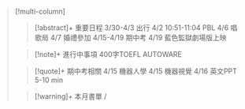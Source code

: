 > [!multi-column]
>
>> [!abstract]+ 重要日程
>> 3/30-4/3 出行
>> 4/2 10:51-11:04 PBL
>> 4/6 唱歌局
>> 4/7 婚禮參加
>> 4/15-4/19 期中考
>> 4/19 藍色監獄劇場版上映
>
>> [!note]+ 進行中事項
>>400字TOEFL
>>AUTOWARE
>
>> [!quote]+ 期中考相關
>> 4/15 機器人學
>> 4/15 機器視覺
>> 4/16 英文PPT 5-10 min
>>
>
>> [!warning]+ 本月書單
>>/
